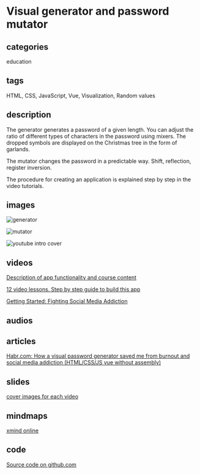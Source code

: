 # Visual generator and password mutator

## categories

education

## tags

HTML, CSS, JavaScript, Vue, Visualization, Random values

## description

The generator generates a password of a given length. You can adjust the ratio of different types of characters in the password using mixers. The dropped symbols are displayed on the Christmas tree in the form of garlands.

The mutator changes the password in a predictable way. Shift, reflection, register inversion.

The procedure for creating an application is explained step by step in the video tutorials.

## images

![generator](https://apayrus.github.io/crypto-funny/images/crypto-funny.gif)

![mutator](https://i.imgur.com/zoyU8DN.gif)

![youtube intro cover](https://i.imgur.com/CxT9dGj.png)

## videos

[Description of app functionality and course content](https://youtu.be/IaQo74siH40)

[12 video lessons. Step by step guide to build this app](https://www.youtube.com/watch?v=nANXiZLW3BY&list=PL09Q_Tr1uUw43jvZxDAXYpLakOT1nJgoB&index=2)

[Getting Started: Fighting Social Media Addiction](https://youtu.be/xpq6Hvcv7jI)

## audios

## articles

[Habr.com: How a visual password generator saved me from burnout and social media addiction (HTML/CSS/JS vue without assembly)](https://habr.com/en/post/647295/)

## slides

[cover images for each video](https://docs.google.com/presentation/d/1yuBHdzz-4LlQo0WLylyjANgRBb_ORz4P87cWzjr8NPg/edit?usp=sharing)

## mindmaps

[xmind online](https://xmind.net/m/h4Qzjb/)

## code

[Source code on github.com](https://github.com/apayrus/crypto-funny)